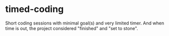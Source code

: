 # timed-coding
Short coding sessions with minimal goal(s) and very limited timer. And when time is out, the project considered "finished" and "set to stone".

